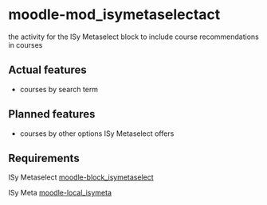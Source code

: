 # moodle-mod_isymetaselectact
the activity for the ISy Metaselect block to include course recommendations in courses
## Actual features
- courses by search term 
## Planned features
- courses by other options ISy Metaselect offers 

## Requirements
ISy Metaselect [moodle-block_isymetaselect](https://github.com/ild-thl/moodle-block_isymetaselect)

ISy Meta [moodle-local_isymeta](https://github.com/ild-thl/moodle-local_isymeta)
 
